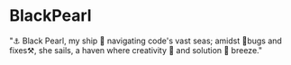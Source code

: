 # BlackPearl
"⚓️ Black Pearl, my ship 🚢 navigating code's vast seas; amidst 🐛bugs and fixes⚒️, she sails, a haven where creativity 🌊 and solution 🧭 breeze."
